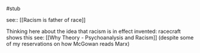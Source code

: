 #stub 

see:: [[Racism is father of race]]

Thinking here about the idea that racism is in effect invented: racecraft shows this
see: [[Why Theory - Psychoanalysis and Racism]] (despite some of my reservations on how McGowan reads Marx)

